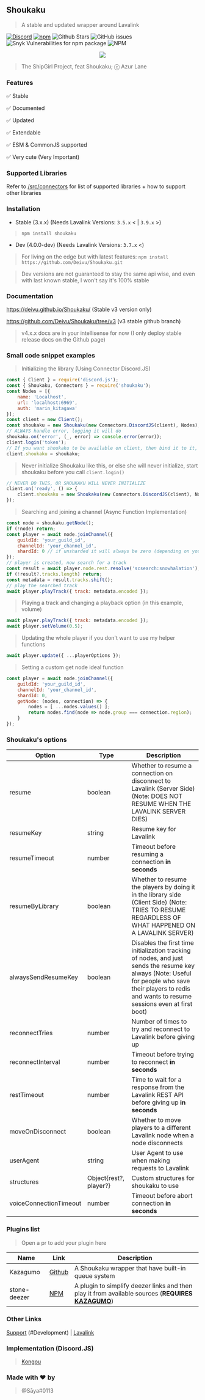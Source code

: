 ## Shoukaku

> A stable and updated wrapper around Lavalink

[![Discord](https://img.shields.io/discord/423116740810244097?style=flat-square)](https://discordapp.com/invite/FVqbtGu)
[![npm](https://img.shields.io/npm/v/shoukaku?style=flat-square)](https://www.npmjs.com/package/shoukaku)
![Github Stars](https://img.shields.io/github/stars/Deivu/Shoukaku?style=flat-square)
![GitHub issues](https://img.shields.io/github/issues-raw/Deivu/Shoukaku?style=flat-square)
![Snyk Vulnerabilities for npm package](https://img.shields.io/snyk/vulnerabilities/npm/shoukaku?style=flat-square) 
![NPM](https://img.shields.io/npm/l/shoukaku?style=flat-square)

<p align="center">
    <img src="https://azurlane.netojuu.com/images/6/69/Shoukaku.png"> 
</p>

> The ShipGirl Project, feat Shoukaku; ⓒ Azur Lane 

### Features

✅ Stable

✅ Documented

✅ Updated

✅ Extendable

✅ ESM & CommonJS supported

✅ Very cute (Very Important)

### Supported Libraries

Refer to [/src/connectors](https://github.com/Deivu/Shoukaku/tree/master/src/connectors) for list of supported libraries + how to support other libraries

### Installation

*   Stable (3.x.x) (Needs Lavalink Versions: `3.5.x` < | `3.9.x` >)

> `npm install shoukaku`

*   Dev (4.0.0-dev) (Needs Lavalink Versions: `3.7.x` <)

> For living on the edge but with latest features: `npm install https://github.com/Deivu/Shoukaku.git`

> Dev versions are not guaranteed to stay the same api wise, and even with last known stable, I won't say it's 100% stable

### Documentation

https://deivu.github.io/Shoukaku/ (Stable v3 version only)

https://github.com/Deivu/Shoukaku/tree/v3 (v3 stable github branch)

> v4.x.x docs are in your intellisense for now (I only deploy stable release docs on the Github page)

### Small code snippet examples

> Initializing the library (Using Connector Discord.JS)
```js
const { Client } = require('discord.js');
const { Shoukaku, Connectors } = require('shoukaku');
const Nodes = [{
    name: 'Localhost',
    url: 'localhost:6969',
    auth: 'marin_kitagawa'
}];
const client = new Client();
const shoukaku = new Shoukaku(new Connectors.DiscordJS(client), Nodes);
// ALWAYS handle error, logging it will do
shoukaku.on('error', (_, error) => console.error(error));
client.login('token');
// If you want shoukaku to be available on client, then bind it to it, here is one example of it
client.shoukaku = shoukaku;
```

> Never initialize Shoukaku like this, or else she will never initialize, start shoukaku before you call `client.login()`
```js
// NEVER DO THIS, OR SHOUKAKU WILL NEVER INITIALIZE
client.on('ready', () => {
    client.shoukaku = new Shoukaku(new Connectors.DiscordJS(client), Nodes);
});
```

> Searching and joining a channel (Async Function Implementation)
```js
const node = shoukaku.getNode();
if (!node) return;
const player = await node.joinChannel({
    guildId: 'your_guild_id',
    channelId: 'your_channel_id',
    shardId: 0 // if unsharded it will always be zero (depending on your library implementation)
});
// player is created, now search for a track
const result = await player.node.rest.resolve('scsearch:snowhalation');
if (!result?.tracks.length) return;
const metadata = result.tracks.shift();
// play the searched track
await player.playTrack({ track: metadata.encoded });
```

> Playing a track and changing a playback option (in this example, volume)
```js
await player.playTrack({ track: metadata.encoded });
await player.setVolume(0.5);
```

> Updating the whole player if you don\'t want to use my helper functions
```js
await player.update({ ...playerOptions });
```

> Setting a custom get node ideal function
```js
const player = await node.joinChannel({
    guildId: 'your_guild_id',
    channelId: 'your_channel_id',
    shardId: 0,
    getNode: (nodes, connection) => { 
        nodes = [ ...nodes.values() ];
        return nodes.find(node => node.group === connection.region);
    }
});
```

### Shoukaku's options
 Option | Type | Description
--------|------|------------
resume | boolean | Whether to resume a connection on disconnect to Lavalink (Server Side) (Note: DOES NOT RESUME WHEN THE LAVALINK SERVER DIES) |
resumeKey | string | Resume key for Lavalink |
resumeTimeout | number | Timeout before resuming a connection **in seconds** |
resumeByLibrary | boolean | Whether to resume the players by doing it in the library side (Client Side) (Note: TRIES TO RESUME REGARDLESS OF WHAT HAPPENED ON A LAVALINK SERVER) |
alwaysSendResumeKey | boolean | Disables the first time initialization tracking of nodes, and just sends the resume key always (Note: Useful for people who save their players to redis and wants to resume sessions even at first boot) |
reconnectTries | number | Number of times to try and reconnect to Lavalink before giving up |
reconnectInterval | number | Timeout before trying to reconnect **in seconds** |
restTimeout | number | Time to wait for a response from the Lavalink REST API before giving up **in seconds** |
moveOnDisconnect | boolean | Whether to move players to a different Lavalink node when a node disconnects |
userAgent | string | User Agent to use when making requests to Lavalink |
structures | Object{rest?, player?} | Custom structures for shoukaku to use |
voiceConnectionTimeout | number | Timeout before abort connection **in seconds** |

### Plugins list

> Open a pr to add your plugin here

Name   | Link     | Description
-------|----------|------------
Kazagumo | [Github](https://github.com/Takiyo0/Kazagumo) | A Shoukaku wrapper that have built-in queue system 
stone-deezer | [NPM](https://www.npmjs.com/package/stone-deezer) | A plugin to simplify deezer links and then play it from available sources (**REQUIRES [KAZAGUMO](https://github.com/Takiyo0/Kazagumo)**)

### Other Links

[Support](https://discord.gg/FVqbtGu) (#Development) | [Lavalink](https://github.com/freyacodes/Lavalink)

### Implementation (Discord.JS)
> [Kongou](https://github.com/Deivu/Kongou)

### Made with ❤ by
> @Sāya#0113
